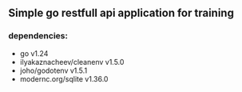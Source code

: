 ## Simple go restfull api application for training

### dependencies:
- go v1.24
- ilyakaznacheev/cleanenv v1.5.0
- joho/godotenv v1.5.1
- modernc.org/sqlite v1.36.0
